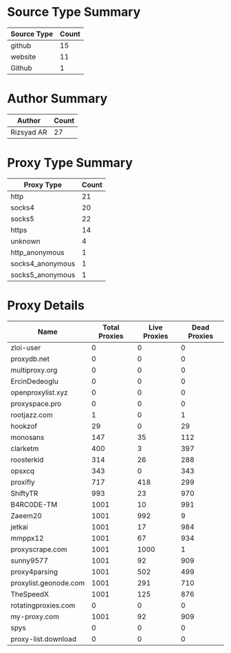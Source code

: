 # Source Type Summary

| Source Type | Count |
|-------------|-------|
| github | 15 |
| website | 11 |
| Github | 1 |


# Author Summary

| Author | Count |
|--------|-------|
| Rizsyad AR | 27 |


# Proxy Type Summary

| Proxy Type | Count |
|------------|-------|
| http | 21 |
| socks4 | 20 |
| socks5 | 22 |
| https | 14 |
| unknown | 4 |
| http_anonymous | 1 |
| socks4_anonymous | 1 |
| socks5_anonymous | 1 |


# Proxy Details

| Name | Total Proxies | Live Proxies | Dead Proxies |
|------|---------------|--------------|---------------|
| zloi-user | 0 | 0 | 0 |
| proxydb.net | 0 | 0 | 0 |
| multiproxy.org | 0 | 0 | 0 |
| ErcinDedeoglu | 0 | 0 | 0 |
| openproxylist.xyz | 0 | 0 | 0 |
| proxyspace.pro | 0 | 0 | 0 |
| rootjazz.com | 1 | 0 | 1 |
| hookzof | 29 | 0 | 29 |
| monosans | 147 | 35 | 112 |
| clarketm | 400 | 3 | 397 |
| roosterkid | 314 | 26 | 288 |
| opsxcq | 343 | 0 | 343 |
| proxifly | 717 | 418 | 299 |
| ShiftyTR | 993 | 23 | 970 |
| B4RC0DE-TM | 1001 | 10 | 991 |
| Zaeem20 | 1001 | 992 | 9 |
| jetkai | 1001 | 17 | 984 |
| mmppx12 | 1001 | 67 | 934 |
| proxyscrape.com | 1001 | 1000 | 1 |
| sunny9577 | 1001 | 92 | 909 |
| proxy4parsing | 1001 | 502 | 499 |
| proxylist.geonode.com | 1001 | 291 | 710 |
| TheSpeedX | 1001 | 125 | 876 |
| rotatingproxies.com | 0 | 0 | 0 |
| my-proxy.com | 1001 | 92 | 909 |
| spys | 0 | 0 | 0 |
| proxy-list.download | 0 | 0 | 0 |
